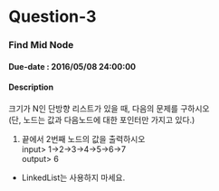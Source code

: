 # Question-3

### Find Mid Node

#### Due-date : 2016/05/08 24:00:00

#### Description
크기가 N인 단방향 리스트가 있을 때, 다음의 문제를 구하시오
<br/>(단, 노드는 값과 다음노드에 대한 포인터만 가지고 있다.)

1. 끝에서 2번째 노드의 값을 출력하시오
<br/>input> 1->2->3->4->5->6->7
<br/>output> 6

* LinkedList는 사용하지 마세요.



